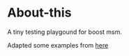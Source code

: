 # About-this

A tiny testing playgound for boost msm.

Adapted some examples from [here](http://redboltz.wikidot.com/simple-state-machine)
